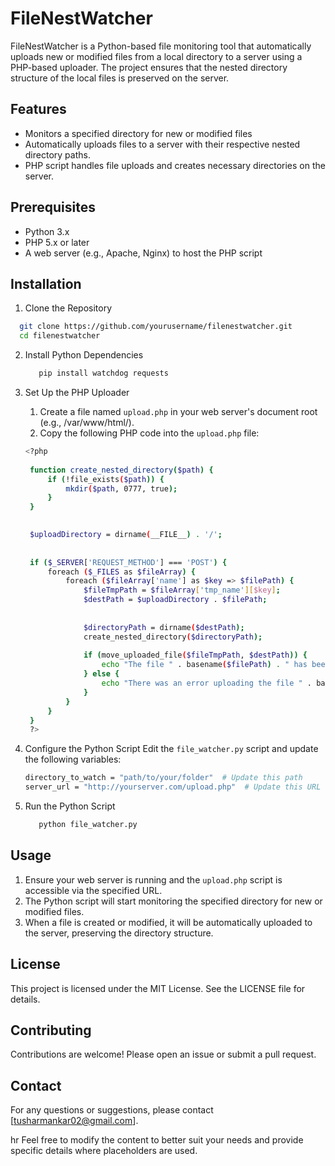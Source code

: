 ﻿# FileNestWatcher

FileNestWatcher is a Python-based file monitoring tool that automatically uploads new or modified files from a local directory to a server using a PHP-based uploader. The project ensures that the nested directory structure of the local files is preserved on the server.

## Features
- Monitors a specified directory for new or modified files
- Automatically uploads files to a server with their respective nested directory paths.
- PHP script handles file uploads and creates necessary directories on the server.

## Prerequisites
- Python 3.x
- PHP 5.x or later
- A web server (e.g., Apache, Nginx) to host the PHP script


## Installation

1.  Clone the Repository
   ```sh
     git clone https://github.com/yourusername/filenestwatcher.git
     cd filenestwatcher
  ```
2. Install Python Dependencies
   ```sh
      pip install watchdog requests
   ```
3. Set Up the PHP Uploader
   1. Create a file named `upload.php` in your web server's document root (e.g., /var/www/html/).
   2. Copy the following PHP code into the `upload.php` file:
     ```sh
     <?php
      
      function create_nested_directory($path) {
          if (!file_exists($path)) {
              mkdir($path, 0777, true);
          }
      }
      
     
      $uploadDirectory = dirname(__FILE__) . '/';
      
      
      if ($_SERVER['REQUEST_METHOD'] === 'POST') {
          foreach ($_FILES as $fileArray) {
              foreach ($fileArray['name'] as $key => $filePath) {
                  $fileTmpPath = $fileArray['tmp_name'][$key];
                  $destPath = $uploadDirectory . $filePath;
      
                 
                  $directoryPath = dirname($destPath);
                  create_nested_directory($directoryPath);
      
                  if (move_uploaded_file($fileTmpPath, $destPath)) {
                      echo "The file " . basename($filePath) . " has been uploaded successfully.<br>";
                  } else {
                      echo "There was an error uploading the file " . basename($filePath) . ".<br>";
                  }
              }
          }
      }
      ?>
     ```

4. Configure the Python Script
      Edit the `file_watcher.py` script and update the following variables:
      ```sh
      directory_to_watch = "path/to/your/folder"  # Update this path
      server_url = "http://yourserver.com/upload.php"  # Update this URL

      ```
5. Run the Python Script
      ```sh 
         python file_watcher.py
      ```

## Usage
1. Ensure your web server is running and the `upload.php` script is accessible via the specified URL.
2. The Python script will start monitoring the specified directory for new or modified files.
3. When a file is created or modified, it will be automatically uploaded to the server, preserving the directory structure.

## License
This project is licensed under the MIT License. See the LICENSE file for details.

## Contributing
Contributions are welcome! Please open an issue or submit a pull request.

## Contact
For any questions or suggestions, please contact [tusharmankar02@gmail.com].

hr
Feel free to modify the content to better suit your needs and provide specific details where placeholders are used.



